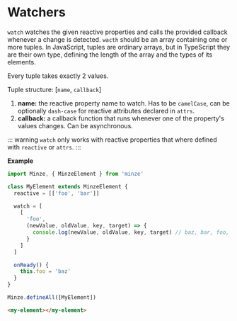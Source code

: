 # Watchers

`watch` watches the given reactive properties and calls the provided callback whenever a change is detected. `wacth` should be an array containing one or more tuples. In JavaScript, tuples are ordinary arrays, but in TypeScript they are their own type, defining the length of the array and the types of its elements.

Every tuple takes exactly 2 values.

Tuple structure: [`name`, `callback`]

1. **name:** the reactive property name to watch. Has to be `camelCase`, can be optionally `dash-case` for reactive attributes declared in `attrs`.
2. **callback:** a callback function that runs whenever one of the property's values changes. Can be asynchronous.

::: warning
`watch` only works with reactive properties that where defined with `reactive` or `attrs`.
:::

**Example**

```js
import Minze, { MinzeElement } from 'minze'

class MyElement extends MinzeElement {
  reactive = [['foo', 'bar']]

  watch = [
    [
      'foo',
      (newValue, oldValue, key, target) => {
        console.log(newValue, oldValue, key, target) // baz, bar, foo, this
      }
    ]
  ]

  onReady() {
    this.foo = 'baz'
  }
}

Minze.defineAll([MyElement])
```

```html
<my-element></my-element>
```
